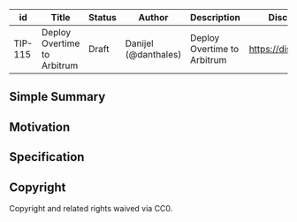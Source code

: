 | id | Title | Status | Author | Description | Discussions to | Created |
| ----------- | ----------- | ----------- | ----------- | ----------- | ----------- | ----------- |
| TIP-115 | Deploy Overtime to Arbitrum | Draft | Danijel (@danthales) |  Deploy Overtime to Arbitrum| https://discord.gg/thales | 2022-12-17
 
## Simple Summary
 
 
## Motivation


    
## Specification

 
## Copyright
 
Copyright and related rights waived via CC0.

